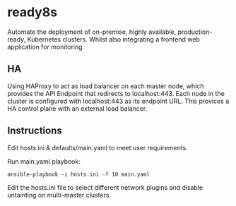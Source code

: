 # ready8s
Automate the deployment of on-premise, highly available, production-ready, Kubernetes clusters. Whilst also integrating a frontend web application for monitoring.

## HA

Using HAProxy to act as load balancer on each master node, which provides the API Endpoint that redirects to localhost:443. Each node in the cluster is configured with localhost:443 as its endpoint URL. This provices a HA control plane with an external load balancer.

## Instructions

Edit hosts.ini & defaults/main.yaml to meet user requirements.

Run main.yaml playbook:

```
ansible-playbook -i hosts.ini -f 10 main.yaml
```

Edit the hosts.ini file to select different network plugins and disable untainting on multi-master clusters.
